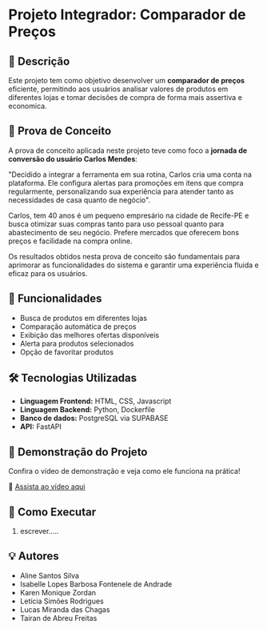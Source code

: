 # Projeto Integrador: Comparador de Preços

## 📌 Descrição

Este projeto tem como objetivo desenvolver um **comparador de preços** eficiente, permitindo aos usuários analisar valores de produtos em diferentes lojas e tomar decisões de compra de forma mais assertiva e economica.

## 📝 Prova de Conceito

A prova de conceito aplicada neste projeto teve como foco a **jornada de conversão do usuário Carlos Mendes**: 

"Decidido a integrar a ferramenta em sua rotina, Carlos cria uma conta na plataforma. Ele configura alertas para promoções em itens que compra regularmente, personalizando sua experiência para atender tanto as necessidades de casa quanto de negócio".

Carlos, tem 40 anos é um pequeno empresário na cidade de Recife-PE e busca otimizar suas compras tanto para uso pessoal quanto para abastecimento de seu negócio. Prefere mercados que oferecem bons preços e facilidade na compra online.

Os resultados obtidos nesta prova de conceito são fundamentais para aprimorar as funcionalidades do sistema e garantir uma experiência fluida e eficaz para os usuários.

## 🚀 Funcionalidades

- Busca de produtos em diferentes lojas
- Comparação automática de preços
- Exibição das melhores ofertas disponíveis
- Alerta para produtos selecionados
- Opção de favoritar produtos

## 🛠️ Tecnologias Utilizadas

- **Linguagem Frontend:** HTML, CSS, Javascript
- **Linguagem Backend:** Python, Dockerfile
- **Banco de dados:** PostgreSQL via SUPABASE
- **API:** FastAPI

## 🎥 Demonstração do Projeto

Confira o vídeo de demonstração e veja como ele funciona na prática!

🔗 [Assista ao vídeo aqui](https://youtu.be/3hyq3V__64E)

## 📖 Como Executar

1. escrever.....







## 💡 Autores

- Aline Santos Silva
- Isabelle Lopes Barbosa Fontenele de Andrade
- Karen Monique Zordan
- Letícia Simões Rodrigues
- Lucas Miranda das Chagas
- Tairan de Abreu Freitas
